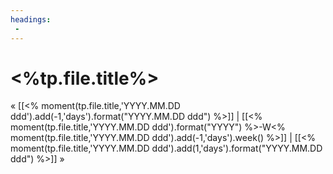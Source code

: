 ```yaml
---
headings:
 - 
---
```

# <%tp.file.title%>
« [[<% moment(tp.file.title,'YYYY.MM.DD ddd').add(-1,'days').format("YYYY.MM.DD ddd") %>]] | [[<% moment(tp.file.title,'YYYY.MM.DD ddd').format("YYYY") %>-W<% moment(tp.file.title,'YYYY.MM.DD ddd').add(-1,'days').week() %>]] | [[<% moment(tp.file.title,'YYYY.MM.DD ddd').add(1,'days').format("YYYY.MM.DD ddd") %>]] »

